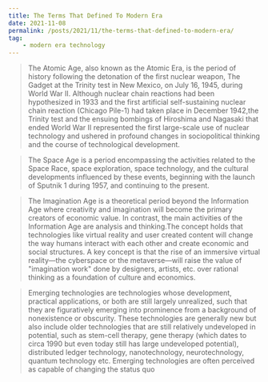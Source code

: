 ```yaml
---
title: The Terms That Defined To Modern Era
date: 2021-11-08
permalink: /posts/2021/11/the-terms-that-defined-to-modern-era/
tag:
    - modern era technology
---
```


> The Atomic Age, also known as the Atomic Era, is the period of history following the detonation of the first nuclear weapon, The Gadget at the Trinity test in New Mexico, on July 16, 1945, during World War II. Although nuclear chain reactions had been hypothesized in 1933 and the first artificial self-sustaining nuclear chain reaction (Chicago Pile-1) had taken place in December 1942,the Trinity test and the ensuing bombings of Hiroshima and Nagasaki that ended World War II represented the first large-scale use of nuclear technology and ushered in profound changes in sociopolitical thinking and the course of technological development.

> The Space Age is a period encompassing the activities related to the Space Race, space exploration, space technology, and the cultural developments influenced by these events, beginning with the launch of Sputnik 1 during 1957, and continuing to the present.

> The Imagination Age is a theoretical period beyond the Information Age where creativity and imagination will become the primary creators of economic value. In contrast, the main activities of the Information Age are analysis and thinking.The concept holds that technologies like virtual reality and user created content will change the way humans interact with each other and create economic and social structures. A key concept is that the rise of an immersive virtual reality—the cyberspace or the metaverse—will raise the value of "imagination work" done by designers, artists, etc. over rational thinking as a foundation of culture and economics.

> Emerging technologies are technologies whose development, practical applications, or both are still largely unrealized, such that they are figuratively emerging into prominence from a background of nonexistence or obscurity. These technologies are generally new but also include older technologies that are still relatively undeveloped in potential, such as stem-cell therapy, gene therapy (which dates to circa 1990 but even today still has large undeveloped potential), distributed ledger technology, nanotechnology, neurotechnology, quantum technology etc. Emerging technologies are often perceived as capable of changing the status quo
